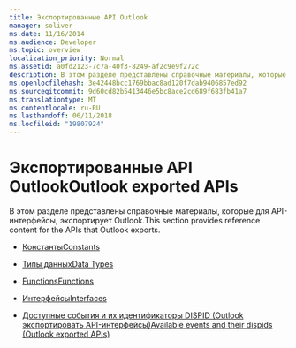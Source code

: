 ```yaml
---
title: Экспортированные API Outlook
manager: soliver
ms.date: 11/16/2014
ms.audience: Developer
ms.topic: overview
localization_priority: Normal
ms.assetid: a0fd2123-7c7a-40f3-8249-af2c9e9f272c
description: В этом разделе представлены справочные материалы, которые для API-интерфейсы, экспортирует Outlook.
ms.openlocfilehash: 3e42448bcc1769bbac8ad120f7dab9406857ed92
ms.sourcegitcommit: 9d60cd82b5413446e5bc8ace2cd689f683fb41a7
ms.translationtype: MT
ms.contentlocale: ru-RU
ms.lasthandoff: 06/11/2018
ms.locfileid: "19807924"
---
```

# <a name="outlook-exported-apis"></a><span data-ttu-id="73ab4-103">Экспортированные API Outlook</span><span class="sxs-lookup"><span data-stu-id="73ab4-103">Outlook exported APIs</span></span>

<span data-ttu-id="73ab4-104">В этом разделе представлены справочные материалы, которые для API-интерфейсы, экспортирует Outlook.</span><span class="sxs-lookup"><span data-stu-id="73ab4-104">This section provides reference content for the APIs that Outlook exports.</span></span>

- [<span data-ttu-id="73ab4-105">Константы</span><span class="sxs-lookup"><span data-stu-id="73ab4-105">Constants</span></span>](constants-outlook-exported-apis.md)
    
- [<span data-ttu-id="73ab4-106">Типы данных</span><span class="sxs-lookup"><span data-stu-id="73ab4-106">Data Types</span></span>](data-types-outlook-exported-apis.md)
    
- [<span data-ttu-id="73ab4-107">Functions</span><span class="sxs-lookup"><span data-stu-id="73ab4-107">Functions</span></span>](functions-outlook-exported-apis.md)
    
- [<span data-ttu-id="73ab4-108">Интерфейсы</span><span class="sxs-lookup"><span data-stu-id="73ab4-108">Interfaces</span></span>](interfaces-outlook-exported-apis.md)
    
- [<span data-ttu-id="73ab4-109">Доступные события и их идентификаторы DISPID (Outlook экспортировать API-интерфейсы)</span><span class="sxs-lookup"><span data-stu-id="73ab4-109">Available events and their dispids (Outlook exported APIs)</span></span>](available-events-and-their-dispids-outlook-exported-apis.md)
    

